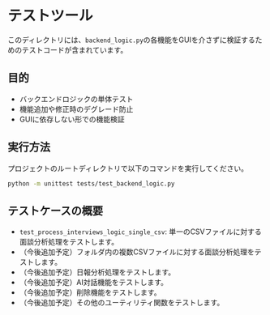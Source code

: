 # テストツール

このディレクトリには、`backend_logic.py`の各機能をGUIを介さずに検証するためのテストコードが含まれています。

## 目的

*   バックエンドロジックの単体テスト
*   機能追加や修正時のデグレード防止
*   GUIに依存しない形での機能検証

## 実行方法

プロジェクトのルートディレクトリで以下のコマンドを実行してください。

```bash
python -m unittest tests/test_backend_logic.py
```

## テストケースの概要

*   `test_process_interviews_logic_single_csv`: 単一のCSVファイルに対する面談分析処理をテストします。
*   （今後追加予定）フォルダ内の複数CSVファイルに対する面談分析処理をテストします。
*   （今後追加予定）日報分析処理をテストします。
*   （今後追加予定）AI対話機能をテストします。
*   （今後追加予定）削除機能をテストします。
*   （今後追加予定）その他のユーティリティ関数をテストします。
